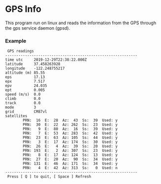 
# GPS Info

This program run on linux and reads the information from the GPS
through the gps service daemon (gpsd).

### Example

     GPS readings
    ------------------------------------------------------------
    time utc     2019-12-29T22:38:22.000Z
    latitude     37.458263928
    longitude    -122.248755217
    altitude (m) 85.55
    eps          17.13
    epx          7.517
    epv          24.035
    ept          0.005
    speed (m/s)  0.0
    climb        0.0
    track        0.0
    mode         3
    grid         CM87vl
    satellites
            PRN:  16  E:  28  Az:  43  Ss:  39  Used: y
            PRN:  30  E:  22  Az: 262  Ss:  23  Used: y
            PRN:   9  E:  80  Az:  16  Ss:  39  Used: y
            PRN:   7  E:  53  Az: 283  Ss:  42  Used: y
            PRN:  23  E:  63  Az: 105  Ss:  44  Used: y
            PRN:   3  E:  17  Az: 174  Ss:  30  Used: y
            PRN:  26  E:   4  Az:  39  Ss:  20  Used: y
            PRN: 193  E:   2  Az: 307  Ss:  23  Used: y
            PRN:   8  E:  17  Az: 124  Ss:  13  Used: y
            PRN:  27  E:  20  Az:  90  Ss:  34  Used: y
            PRN: 131  E:  46  Az: 171  Ss:  34  Used: y
            PRN:   4  E:  42  Az: 313  Ss:   0  Used: n
    ------------------------------------------------------------
     Press [ Q ] to quit, [ Space ] Refresh
